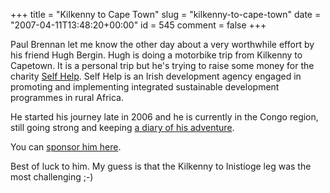 +++
title = "Kilkenny to Cape Town"
slug = "kilkenny-to-cape-town"
date = "2007-04-11T13:48:20+00:00"
id = 545
comment = false
+++

Paul Brennan let me know the other day about a very worthwhile effort by his friend Hugh Bergin. Hugh is doing a motorbike trip from Kilkenny to Capetown. It is a personal trip but he's trying to raise some money for the charity [Self Help](http://www.selfhelp.ie/selfhelp/Main/Home.asp). Self Help is an Irish development agency engaged in promoting and implementing integrated sustainable development programmes in rural Africa.

He started his journey late in 2006 and he is currently in the Congo region, still going strong and keeping [a diary of his adventure](http://www.kilkennytocapetown.com/index.html).

You can [sponsor him here](http://www.shdi.org/selfhelp/Main/_load_k2c.asp).

Best of luck to him. My guess is that the Kilkenny to Inistioge leg was the most challenging ;-)
